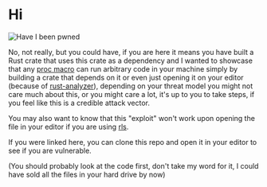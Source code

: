 # Hi
![Have I been pwned](https://first-response.co.uk/wp-content/uploads/2017/11/pwned-1024x585.png)

No, not really, but you could have, if you are here it means you have built a Rust crate that uses this crate as a dependency and I wanted to showcase that any [proc macro](https://doc.rust-lang.org/reference/procedural-macros.html) can run arbitrary code in your machine simply by building a crate that depends on it or even just opening it on your editor (because of [rust-analyzer](https://github.com/rust-analyzer/rust-analyzer)), depending on your threat model you might not care much about this, or you might care a lot, it's up to you to take steps, if you feel like this is a credible attack vector.

You may also want to know that this "exploit" won't work upon opening the file in your editor if you are using [rls](https://github.com/rust-lang/rls).

If you were linked here, you can clone this repo and open it in your editor to see if you are vulnerable.

(You should probably look at the code first, don't take my word for it, I could have sold all the files in your hard drive by now)
